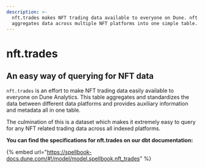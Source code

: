 ```yaml
---
description: >-
  nft.trades makes NFT trading data available to everyone on Dune. nft.trades
  aggregates data across multiple NFT platforms into one simple table.
---
```


# nft.trades

## **An easy way of querying for NFT data**

`nft.trades` is an effort to make NFT trading data easily available to everyone on Dune Analytics. This table aggregates and standardizes the data between different data platforms and provides auxiliary information and metadata all in one table.

The culmination of this is a dataset which makes it extremely easy to query for any NFT related trading data across all indexed platforms.

**You can find the specifications for nft.trades on our dbt documentation:**

{% embed url="https://spellbook-docs.dune.com/#!/model/model.spellbook.nft_trades" %}
